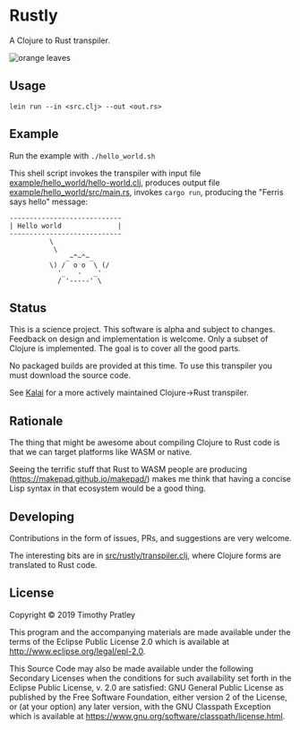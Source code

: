 # Rustly

A Clojure to Rust transpiler.

![orange leaves](https://cdn.britannica.com/18/196818-131-84946E03.jpg)


## Usage

`lein run --in <src.clj> --out <out.rs>`


## Example

Run the example with `./hello_world.sh`

This shell script invokes the transpiler with input file
[example/hello_world/hello-world.clj](example/hello_world/hello-world.clj),
produces output file [example/hello_world/src/main.rs](example/hello_world/src/main.rs),
invokes `cargo run`,
producing the "Ferris says hello" message:

    ----------------------------
    | Hello world              |
    ----------------------------
              \
               \
                  _~^~^~_
              \) /  o o  \ (/
                '_   -   _'
                / '-----' \


## Status

This is a science project.
This software is alpha and subject to changes.
Feedback on design and implementation is welcome.
Only a subset of Clojure is implemented.
The goal is to cover all the good parts.

No packaged builds are provided at this time.
To use this transpiler you must download the source code.

See [Kalai](https://github.com/echeran/kalai) for a more actively maintained Clojure->Rust transpiler.

## Rationale

The thing that might be awesome about compiling Clojure to Rust code is that we can target platforms like WASM or native.

Seeing the terrific stuff that Rust to WASM people are producing (https://makepad.github.io/makepad/)
makes me think that having a concise Lisp syntax in that ecosystem would be a good thing.


## Developing

Contributions in the form of issues, PRs, and suggestions are very welcome.

The interesting bits are in [src/rustly/transpiler.clj](src/rustly/transpile.clj),
where Clojure forms are translated to Rust code.


## License

Copyright © 2019 Timothy Pratley

This program and the accompanying materials are made available under the
terms of the Eclipse Public License 2.0 which is available at
http://www.eclipse.org/legal/epl-2.0.

This Source Code may also be made available under the following Secondary
Licenses when the conditions for such availability set forth in the Eclipse
Public License, v. 2.0 are satisfied: GNU General Public License as published by
the Free Software Foundation, either version 2 of the License, or (at your
option) any later version, with the GNU Classpath Exception which is available
at https://www.gnu.org/software/classpath/license.html.
